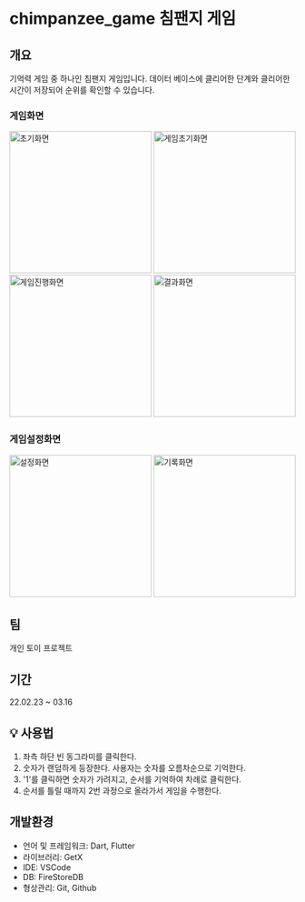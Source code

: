# chimpanzee_game 침팬지 게임

## 개요

기억력 게임 중 하나인 침팬지 게임입니다. 데이터 베이스에 클리어한 단계와 클리어한 시간이 저장되어 순위를 확인할 수 있습니다.

### 게임화면
<img width="250" alt="초기화면" src="https://github.com/99mini/chimpanzee_game/assets/43674669/27af80bd-e579-4a68-ba4d-70640bf7eb6f"> 
<img width="250" alt="게임초기화면" src="https://github.com/99mini/chimpanzee_game/assets/43674669/145ce2ed-30f9-462c-b118-9514a9cc18e0"> 
<img width="250" alt="게임진행화면" src="https://github.com/99mini/chimpanzee_game/assets/43674669/3a718dd4-e89e-4def-9f3c-3b9de89e4eed"> 
<img width="250" alt="결과화면" src="https://github.com/99mini/chimpanzee_game/assets/43674669/a864ef27-d8f4-48b4-a93f-a36f461e2563">

### 게임설정화면
<img width="250" alt="설정화면" src="https://github.com/99mini/chimpanzee_game/assets/43674669/3c2b7494-538e-4962-8d5b-e0af5755e57f">
<img width="250" alt="기록화면" src="https://github.com/99mini/chimpanzee_game/assets/43674669/7d55f55a-35ec-444c-85f3-c71375f8ec97">


## 팀

개인 토이 프로젝트

## 기간

22.02.23 ~ 03.16

## 💡 사용법

1. 좌측 하단 빈 동그라미를 클릭한다.
2. 숫자가 랜덤하게 등장한다. 사용자는 숫자를 오름차순으로 기억한다.
3. '1'를 클릭하면 숫자가 가려지고, 순서를 기억하여 차례로 클릭한다.
4. 순서를 틀릴 때까지 2번 과정으로 올라가서 게임을 수행한다.

## 개발환경

- 언어 및 프레임워크: Dart, Flutter
- 라이브러리: GetX
- IDE: VSCode
- DB: FireStoreDB
- 형상관리: Git, Github
